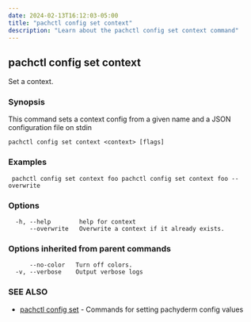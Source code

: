 ```yaml
---
date: 2024-02-13T16:12:03-05:00
title: "pachctl config set context"
description: "Learn about the pachctl config set context command"
---
```


## pachctl config set context

Set a context.

### Synopsis

This command sets a context config from a given name and a JSON configuration file on stdin

```
pachctl config set context <context> [flags]
```

### Examples

```
 pachctl config set context foo pachctl config set context foo --overwrite
```

### Options

```
  -h, --help        help for context
      --overwrite   Overwrite a context if it already exists.
```

### Options inherited from parent commands

```
      --no-color   Turn off colors.
  -v, --verbose    Output verbose logs
```

### SEE ALSO

* [pachctl config set](../pachctl_config_set)	 - Commands for setting pachyderm config values

